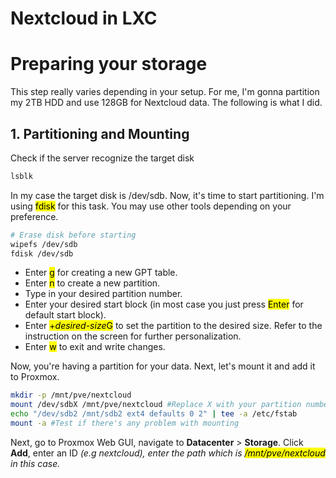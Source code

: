 # Nextcloud in LXC

<h1>Preparing your storage</h1>
<p>This step really varies depending in your setup. For me, I'm gonna partition my 2TB HDD and use 128GB for Nextcloud data. The following is what I did.</p>
<h2>1. Partitioning and Mounting</h2>
<p>Check if the server recognize the target disk</p>

```bash
lsblk
```
<p>In my case the target disk is /dev/sdb. Now, it's time to start partitioning. I'm using <mark>fdisk</mark> for this task. You may use other tools depending on your preference.</p>

```bash
# Erase disk before starting
wipefs /dev/sdb
fdisk /dev/sdb
```
<ul>
  <li>Enter <mark>g</mark> for creating a new GPT table.</li>
  <li>Enter <mark>n</mark> to create a new partition.</li>
  <li>Type in your desired partition number.</li>
  <li>Enter your desired start block (in most case you just press <mark>Enter</mark> for default start block).</li>
  <li>Enter <mark>+<i>desired-size</i>G</mark> to set the partition to the desired size. Refer to the instruction on the screen for further personalization.</li>
  <li>Enter <mark>w</mark> to exit and write changes.</li>
</ul>

<p>Now, you're having a partition for your data. Next, let's mount it and add it to Proxmox.</p>

```bash
mkdir -p /mnt/pve/nextcloud
mount /dev/sdbX /mnt/pve/nextcloud #Replace X with your partition number
echo "/dev/sdb2 /mnt/sdb2 ext4 defaults 0 2" | tee -a /etc/fstab
mount -a #Test if there's any problem with mounting
```
<p>Next, go to Proxmox Web GUI, navigate to <b>Datacenter</b> > <b>Storage</b>. Click <b>Add</b>, enter an ID <i>(e.g nextcloud), enter the path which is <mark>/mnt/pve/nextcloud</mark> in this case.</i></p>
